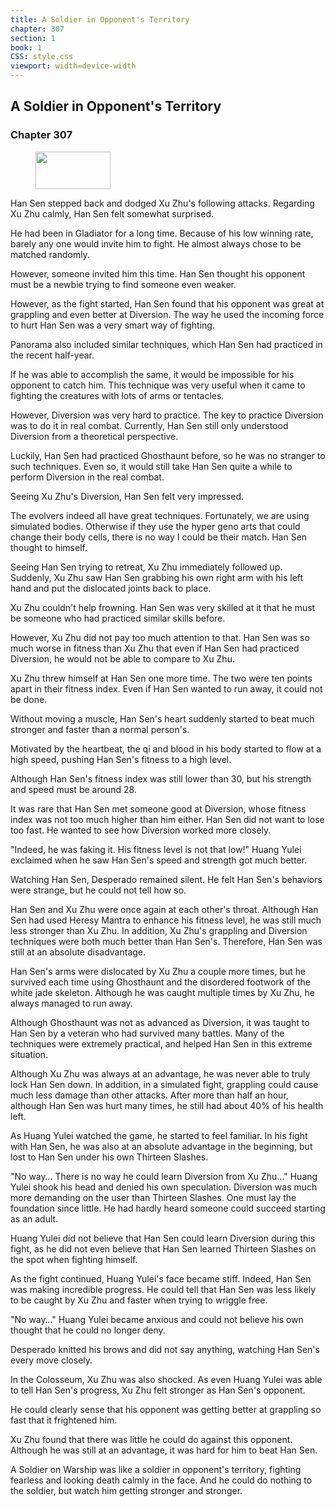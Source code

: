 ```yaml
---
title: A Soldier in Opponent's Territory
chapter: 307
section: 1
book: 1
CSS: style.css
viewport: width=device-width
---
```


## A Soldier in Opponent's Territory

### Chapter 307

<figure>
	<img src="../Images/gem.gif" alt="" id="gem" width="120" height="60" />
</figure>

Han Sen stepped back and dodged Xu Zhu's following attacks. Regarding Xu Zhu calmly, Han Sen felt somewhat surprised.

He had been in Gladiator for a long time. Because of his low winning rate, barely any one would invite him to fight. He almost always chose to be matched randomly.

However, someone invited him this time. Han Sen thought his opponent must be a newbie trying to find someone even weaker.

However, as the fight started, Han Sen found that his opponent was great at grappling and even better at Diversion. The way he used the incoming force to hurt Han Sen was a very smart way of fighting.

Panorama also included similar techniques, which Han Sen had practiced in the recent half-year.

If he was able to accomplish the same, it would be impossible for his opponent to catch him. This technique was very useful when it came to fighting the creatures with lots of arms or tentacles.

However, Diversion was very hard to practice. The key to practice Diversion was to do it in real combat. Currently, Han Sen still only understood Diversion from a theoretical perspective.

Luckily, Han Sen had practiced Ghosthaunt before, so he was no stranger to such techniques. Even so, it would still take Han Sen quite a while to perform Diversion in the real combat.

Seeing Xu Zhu's Diversion, Han Sen felt very impressed.

The evolvers indeed all have great techniques. Fortunately, we are using simulated bodies. Otherwise if they use the hyper geno arts that could change their body cells, there is no way I could be their match. Han Sen thought to himself.

Seeing Han Sen trying to retreat, Xu Zhu immediately followed up. Suddenly, Xu Zhu saw Han Sen grabbing his own right arm with his left hand and put the dislocated joints back to place.

Xu Zhu couldn't help frowning. Han Sen was very skilled at it that he must be someone who had practiced similar skills before.

However, Xu Zhu did not pay too much attention to that. Han Sen was so much worse in fitness than Xu Zhu that even if Han Sen had practiced Diversion, he would not be able to compare to Xu Zhu.

Xu Zhu threw himself at Han Sen one more time. The two were ten points apart in their fitness index. Even if Han Sen wanted to run away, it could not be done.

Without moving a muscle, Han Sen's heart suddenly started to beat much stronger and faster than a normal person's.

Motivated by the heartbeat, the qi and blood in his body started to flow at a high speed, pushing Han Sen's fitness to a high level.

Although Han Sen's fitness index was still lower than 30, but his strength and speed must be around 28.

It was rare that Han Sen met someone good at Diversion, whose fitness index was not too much higher than him either. Han Sen did not want to lose too fast. He wanted to see how Diversion worked more closely.

"Indeed, he was faking it. His fitness level is not that low!" Huang Yulei exclaimed when he saw Han Sen's speed and strength got much better.

Watching Han Sen, Desperado remained silent. He felt Han Sen's behaviors were strange, but he could not tell how so.

Han Sen and Xu Zhu were once again at each other's throat. Although Han Sen had used Heresy Mantra to enhance his fitness level, he was still much less stronger than Xu Zhu. In addition, Xu Zhu's grappling and Diversion techniques were both much better than Han Sen's. Therefore, Han Sen was still at an absolute disadvantage.

Han Sen's arms were dislocated by Xu Zhu a couple more times, but he survived each time using Ghosthaunt and the disordered footwork of the white jade skeleton. Although he was caught multiple times by Xu Zhu, he always managed to run away.

Although Ghosthaunt was not as advanced as Diversion, it was taught to Han Sen by a veteran who had survived many battles. Many of the techniques were extremely practical, and helped Han Sen in this extreme situation.

Although Xu Zhu was always at an advantage, he was never able to truly lock Han Sen down. In addition, in a simulated fight, grappling could cause much less damage than other attacks. After more than half an hour, although Han Sen was hurt many times, he still had about 40% of his health left.

As Huang Yulei watched the game, he started to feel familiar. In his fight with Han Sen, he was also at an absolute advantage in the beginning, but lost to Han Sen under his own Thirteen Slashes.

"No way… There is no way he could learn Diversion from Xu Zhu…" Huang Yulei shook his head and denied his own speculation. Diversion was much more demanding on the user than Thirteen Slashes. One must lay the foundation since little. He had hardly heard someone could succeed starting as an adult.

Huang Yulei did not believe that Han Sen could learn Diversion during this fight, as he did not even believe that Han Sen learned Thirteen Slashes on the spot when fighting himself.

As the fight continued, Huang Yulei's face became stiff. Indeed, Han Sen was making incredible progress. He could tell that Han Sen was less likely to be caught by Xu Zhu and faster when trying to wriggle free.

"No way…" Huang Yulei became anxious and could not believe his own thought that he could no longer deny.

Desperado knitted his brows and did not say anything, watching Han Sen's every move closely.

In the Colosseum, Xu Zhu was also shocked. As even Huang Yulei was able to tell Han Sen's progress, Xu Zhu felt stronger as Han Sen's opponent.

He could clearly sense that his opponent was getting better at grappling so fast that it frightened him.

Xu Zhu found that there was little he could do against this opponent. Although he was still at an advantage, it was hard for him to beat Han Sen.

A Soldier on Warship was like a soldier in opponent's territory, fighting fearless and looking death calmly in the face. And he could do nothing to the soldier, but watch him getting stronger and stronger.